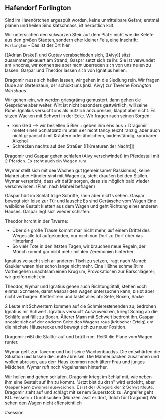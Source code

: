 
## Hafendorf Forlington
Sind im Hafenörtchen angespült worden, keine unmittelbare Gefahr, erstmal planen und heilen
Sind klatschnass, ist herbstlich kalt.

Wir untersuchen den schwarzen Stein auf dem Platz: nicht wie die Kelefe aus den großen Städten, sondern eher kleiner Fels, eine Inschrift:
`Forlington` - Das ist der Ort hier

[[Adrian Drake]] und Gustav verabschieden sich,
[[Aivy]] sitzt zusammengekauert am Strand, Gaspar setzt sich zu ihr. Sie ist verwundet am Knöchel, wir können sie aber nicht überreden sich von uns heilen zu lassen. Gaspar und Theodor lassen sich von Ignatius heilen.

Dragomir muss sich heilen lassen, wir gehen in die Siedlung rein.
Wir fragen Dude am Gartenzaun, der schickt uns (inkl. Aivy) zur Taverne *Forlington Wirtshaus*

Wir gehen rein, wir werden griesgrämig gemustert, dann gehen die Gespräche aber weiter.
Wirt ist nicht besonders gastwirtlich, will seine Ruhe. Ignatius versucht uns als nützlich anzupreisen, klappt aber nicht. Es sitzen Wachen mit Schwert in der Ecke.
Wir fragen nach seinen Sorgen:
- kein Geld --> wir bestellen 5 Bier + geben ihm eins aus + Dragomir mietet einen Schlafplatz im Stall
  Bier nicht fancy, leicht ranzig, aber auch nicht gepanscht mit Kräutern oder ähnlichem, bodenständig, spürbarer Alkohol
- Schrecken nachts auf den Straßen ([[Kreaturen der Nacht]]) 

Dragomir und Gaspar gehen schlafen (Aivy verschwindet) im Pferdestall mit 2 Pferden. Es steht auch ein Wagen rum.

Wymar stellt sich mit den Wachen gut (gemeinsamer Rassismus), keine Mahrei aber Händler sind mit Wagen da, steht draußen bei den Ställen. Wymar verspricht, dass wir dafür sorgen, dass sie möglich bald wieder verschwinden. (Plan: nach Mahrei befragen)

Gaspar hört im Schlaf träge Schritte, kann aber nichts sehen. Gaspar bewegt sich leise zur Tür und lauscht: Es sind Geräusche vom Wagen
Eine weibliche Gestalt klettert aus dem Wagen und geht Richtung eines anderen Hauses. Gaspar legt sich wieder schlafen.

Theodor horcht in der Taverne: 
+ Über die große Trasse kommt man nicht mehr, auf einem Drittel des Weges alle tot aufgefunden, nur noch von Dorf zu Dorf über das Hinterland
+ So viele Tote in den letzten Tagen, wir brauchen neue Regeln, der Mönch kommt gar nicht mehr mit den Zeremonien hinterher

Ignatius versucht sich an anderen Tisch zu setzen, fragt nach Mahrei: Gaukler waren hier schon lange nicht mehr.
Eine Hühne schmeißt im Vorbeigehen unachtsam einen Krug um, Provokationen zur Barschlägerei, wir greifen nicht ein.

Theodor, Wymar und Ignatius gehen auch Richtung Stall, stehen noch einmal Schmiere, damit Gaspar den Wagen untersuchen kann, bleibt aber nicht verborgen. Klettert rein und tastet alles ab: Seile, Boxen, Säcke

2 Leute mit Schwertern kommen auf die Schmierestehenden zu, bedrohen Ignatius mit Schwert.
Ignatius versucht Auszuweichen, kriegt Schlag an die Schläfe und fällt zu Boden. Älterer Mann mit Schwert bedroht ihn. 
Gaspar sneakt sich auf der anderen Seite des Wagens raus (kritischer Erfolg) um die nächste Häuserecke und bewegt sich zu neuer Position.

Dragomir reißt die Stalltür auf und brüllt rum. Reißt die Plane vom Wagen runter.

Wymar geht zur Taverne und holt seine Wachenbuddys. Die entschärfen die Situation und lassen die Leute abreisen.
Die Männer packen zusammen und wollen abreisen, aus dem Haus kommen noch ältere Frau und junges Mädchen. Wymar ruft noch Vogelnamen hinterher.

Wir heilen und gehen schlafen. Dragomir kriegt im Schlaf mit, wie neben ihm eine Gestalt auf ihn zu kommt. "Jetzt bist du dran" wird erdolcht, aber Gaspar kann zweimal ausweichen. Es ist der Jüngere der 2 Schwertleute.
Dragomir steht auf und schlägt mit seinem Superstock zu. Angreifer geht KO. 
Fesseln + Durchsuchen (Münzen lässt er dort, Dolch für Dragomir)
Wir sehen den Wagen nicht offensichtlich.


#session